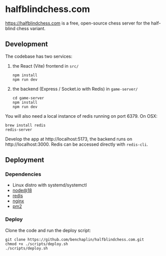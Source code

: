 # halfblindchess.com

https://halfblindchess.com is a free, open-source chess server for the half-blind chess variant.

## Development

The codebase has two services:

1. the React (Vite) frontend in `src/`

    ```
    npm install
    npm run dev
    ```

2. the backend (Express / Socket.io with Redis) in `game-server/`

    ```
    cd game-server
    npm install
    npm run dev
    ```

You will also need a local instance of redis running on port 6379. On OSX:

```
brew install redis
redis-server
```

Develop the app at http://localhost:5173, the backend runs on http://localhost:3000. Redis can be accessed directly with `redis-cli`.

## Deployment

### Dependencies

-   Linux distro with systemd/systemctl
-   [node@18](https://nodejs.org/en/download)
-   [redis](https://redis.io/docs/getting-started/installation/install-redis-on-linux/)
-   [nginx](https://www.nginx.com/resources/wiki/start/topics/tutorials/install/)
-   [pm2](https://pm2.io/docs/runtime/guide/installation/)

### Deploy

Clone the code and run the deploy script:

```
git clone https://github.com/benchaplin/halfblindchess.com.git
chmod +x ./scripts/deploy.sh
./scripts/deploy.sh
```
